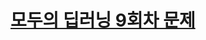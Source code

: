 # [모두의 딥러닝 9회차 문제](https://heather-bottle-444.notion.site/GAN-37a6eafeecd343e18835e10b71b6d1db?pvs=4)
